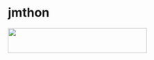 # jmthon

<p align="left"><a href="https://heroku.com/deploy?template=https://github.com/Ab_bwd/roz"> <img src="https://img.shields.io/badge/Deploy%20To%20Heroku-purple?style=for-the-badge&logo=heroku" width="320" height="58.45"/></a></p>
